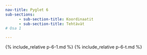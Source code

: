 ```yaml
---
nav-title: Pyglet 6
sub-sections:
      - sub-section-title: Koordinaatit 
      - sub-section-title: Tehtävät
# Osa 1

---
```


{% include_relative p-6-1.md %}
{% include_relative p-6-t.md %}